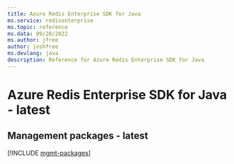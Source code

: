 ```yaml
---
title: Azure Redis Enterprise SDK for Java
ms.service: redisenterprise
ms.topic: reference
ms.data: 09/28/2022
ms.author: jfree
author: joshfree
ms.devlang: java
description: Reference for Azure Redis Enterprise SDK for Java
---
```

# Azure Redis Enterprise SDK for Java - latest

## Management packages - latest
[!INCLUDE [mgmt-packages](redis-enterprise-mgmt-index.md)]